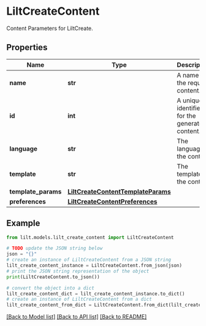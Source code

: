 # LiltCreateContent

Content Parameters for LiltCreate. 

## Properties

Name | Type | Description | Notes
------------ | ------------- | ------------- | -------------
**name** | **str** | A name for the request content. | [optional] 
**id** | **int** | A unique identifier for the generated content. | [optional] 
**language** | **str** | The language of the content. | 
**template** | **str** | The template of the content. | 
**template_params** | [**LiltCreateContentTemplateParams**](LiltCreateContentTemplateParams.md) |  | 
**preferences** | [**LiltCreateContentPreferences**](LiltCreateContentPreferences.md) |  | [optional] 

## Example

```python
from lilt.models.lilt_create_content import LiltCreateContent

# TODO update the JSON string below
json = "{}"
# create an instance of LiltCreateContent from a JSON string
lilt_create_content_instance = LiltCreateContent.from_json(json)
# print the JSON string representation of the object
print(LiltCreateContent.to_json())

# convert the object into a dict
lilt_create_content_dict = lilt_create_content_instance.to_dict()
# create an instance of LiltCreateContent from a dict
lilt_create_content_from_dict = LiltCreateContent.from_dict(lilt_create_content_dict)
```
[[Back to Model list]](../README.md#documentation-for-models) [[Back to API list]](../README.md#documentation-for-api-endpoints) [[Back to README]](../README.md)


